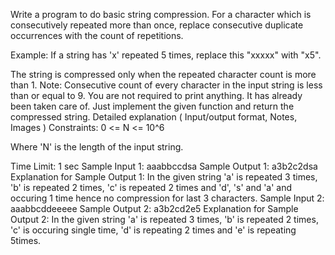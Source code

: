 Write a program to do basic string compression. For a character which is consecutively repeated more than once, replace consecutive duplicate occurrences with the count of repetitions.

Example:
If a string has 'x' repeated 5 times, replace this "xxxxx" with "x5".

The string is compressed only when the repeated character count is more than 1.
Note:
Consecutive count of every character in the input string is less than or equal to 9. You are not required to print anything. It has already been taken care of. Just implement the given function and return the compressed string.
Detailed explanation ( Input/output format, Notes, Images )
Constraints:
0 <= N <= 10^6

Where 'N' is the length of the input string.

Time Limit: 1 sec
Sample Input 1:
aaabbccdsa
Sample Output 1:
a3b2c2dsa
Explanation for Sample Output 1:
In the given string 'a' is repeated 3 times, 'b' is repeated 2 times, 'c' is repeated 2 times and 'd', 's' and 'a' and occuring 1 time hence no compression for last 3 characters.
Sample Input 2:
aaabbcddeeeee
Sample Output 2:
a3b2cd2e5
Explanation for Sample Output 2:
In the given string 'a' is repeated 3 times, 'b' is repeated 2 times, 'c' is occuring single time, 'd' is repeating 2 times and 'e' is repeating 5times.

